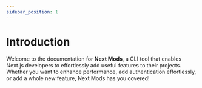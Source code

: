 ```yaml
---
sidebar_position: 1
---
```


# Introduction

Welcome to the documentation for **Next Mods**, a CLI tool that enables Next.js developers to effortlessly add useful features to their projects. Whether you want to enhance performance, add authentication effortlessly, or add a whole new feature, Next Mods has you covered!